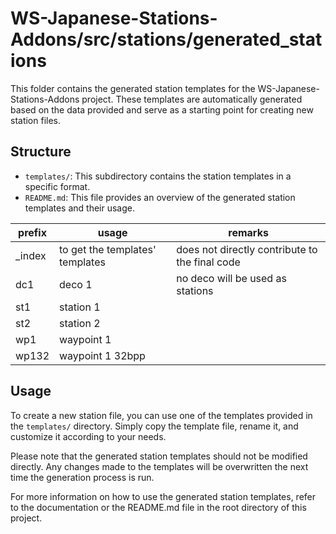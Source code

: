 # WS-Japanese-Stations-Addons/src/stations/generated_stations

This folder contains the generated station templates for the WS-Japanese-Stations-Addons project. These templates are automatically generated based on the data provided and serve as a starting point for creating new station files.

## Structure

- `templates/`: This subdirectory contains the station templates in a specific format.
- `README.md`: This file provides an overview of the generated station templates and their usage.

| prefix | usage                | remarks                       |
| ------ | -------------------- | ----------------------------- |
| _index | to get the templates' templates | does not directly contribute to the final code |
| dc1    | deco 1               | no deco will be used as stations |
| st1    | station 1            |                               |
| st2    | station 2            |                               |
| wp1    | waypoint 1           |                               |
| wp132  | waypoint 1 32bpp     |                               |

## Usage

To create a new station file, you can use one of the templates provided in the `templates/` directory. Simply copy the template file, rename it, and customize it according to your needs.

Please note that the generated station templates should not be modified directly. Any changes made to the templates will be overwritten the next time the generation process is run.

For more information on how to use the generated station templates, refer to the documentation or the README.md file in the root directory of this project.